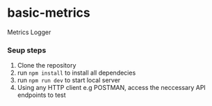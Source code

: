 # basic-metrics
Metrics Logger


### Seup steps
1. Clone the repository
2. run `npm install` to install all dependecies
3. run `npm run dev` to start local server
4. Using any HTTP client e.g POSTMAN, access the neccessary API endpoints to test
